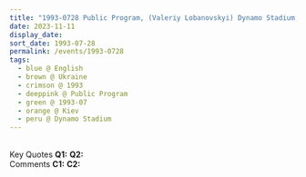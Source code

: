 ```yaml
---
title: "1993-0728 Public Program, (Valeriy Lobanovskyi) Dynamo Stadium, Myhaylo Grushevs'kyi Street 3, Kiev, Ukraine"
date: 2023-11-11
display_date: 
sort_date: 1993-07-28
permalink: /events/1993-0728
tags:
  - blue @ English
  - brown @ Ukraine
  - crimson @ 1993
  - deeppink @ Public Program
  - green @ 1993-07
  - orange @ Kiev
  - peru @ Dynamo Stadium
---
```


<br>

<wave-list>
  <list-title color="DarkSeaGreen" width="55">Key Quotes</list-title>
  <list-item color="BlanchedAlmond" width="280"><b>Q1:</b> <i></i></list-item>
  <list-item color="Lavender" width="280"><b>Q2:</b> <i></i></list-item>
</wave-list>

<br>

<wave-list>
  <list-title color="DarkSeaGreen" width="55">Comments</list-title>
  <list-item color="BlanchedAlmond" width="280"><b>C1:</b> <i></i></list-item>
  <list-item color="Lavender" width="280"><b>C2:</b> <i></i></list-item>
</wave-list>